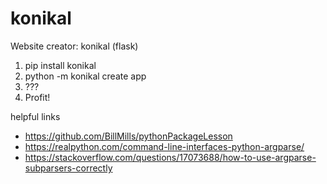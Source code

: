 # konikal
Website creator: konikal (flask)

1. pip install konikal
2. python -m konikal create app
3. ???
4. Profit!

helpful links
* https://github.com/BillMills/pythonPackageLesson
* https://realpython.com/command-line-interfaces-python-argparse/
* https://stackoverflow.com/questions/17073688/how-to-use-argparse-subparsers-correctly
